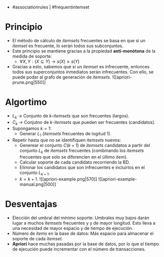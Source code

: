 - #associationrules | #frequentintemset

# Principio
- El método de cálculo de *itemsets* frecuentes se basa en que si un *itemset* es frecuente, lo serán todos sus subconjuntos.
- Este principio se mantiene gracias a la propiedad **anti-monótona** de la medida de soporte:
	- $\forall X,Y:(X\subseteq Y)\rightarrow s(X)\ge s(Y)$
- Gracias a esto, sabemos que si un *itemset* es infrecuente, entonces todos sus superconjuntos inmediatos serán infrecuentes. Con ello, se puede podar al grafo de generación de *itemsets*. 
![[apriori-prune.png|550]]

# Algortimo
- $L_k$ -> Conjunto de $k$-*itemsets* que son frecuentes (largos).
- $C_k$ -> Conjutno de $k$-*itemsets* que pueden ser frecuentes (candidatos).
- Supongamos $k=1$:
	- Generar $L_1$ (*itemsets* frecuentes de logitud $1$).
- Repetir hasta que no se identifiquen *itemsets* nuevos:
	- Generear el conjunto $C(k+1)$ de *itemsets* candidatos a partir del conjunto $L_k$ de *itemsets* frecuentes (combinando los *itemsets* frecuentes que solo se diferencien en el último *item*).
	- Calcular soporte de cada candidato recorriendo la BD.
	- Eliminar los candidatos que son infrecuentes e incluirlos en el conjunto $L_{k+1}$.
	- $k=k+1$.
![[apriori-example.png|570]]
![[apriori-example-manual.png|500]]

# Desventajas
- Elección del umbral del mínimo soporte: Umbrales muy bajos darán lugar a muchos *itemsets* frecuentes y y de mayor longitud. Esto lleva a una necesidad de mayor espacio y de tiempo de ejecución.
- Número de *items* en la base de datos: Más espacio para almacenar el soporte de cada *itemset*.
- **Apriori** hace muchas pasadas por la base de datos, por lo que el tiempo de ejecución puede incrementar con el número de transacciones.